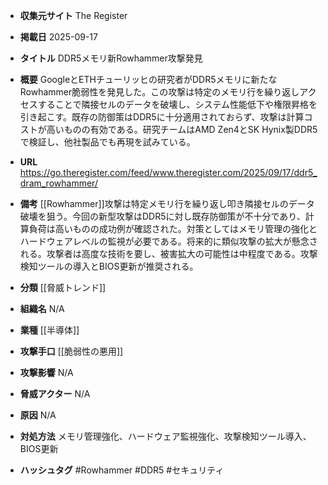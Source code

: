 - **収集元サイト**
The Register

- **掲載日**
2025-09-17

- **タイトル**
DDR5メモリ新Rowhammer攻撃発見

- **概要**
GoogleとETHチューリッヒの研究者がDDR5メモリに新たなRowhammer脆弱性を発見した。この攻撃は特定のメモリ行を繰り返しアクセスすることで隣接セルのデータを破壊し、システム性能低下や権限昇格を引き起こす。既存の防御策はDDR5に十分適用されておらず、攻撃は計算コストが高いものの有効である。研究チームはAMD Zen4とSK Hynix製DDR5で検証し、他社製品でも再現を試みている。

- **URL**
https://go.theregister.com/feed/www.theregister.com/2025/09/17/ddr5_dram_rowhammer/

- **備考**
[[Rowhammer]]攻撃は特定メモリ行を繰り返し叩き隣接セルのデータ破壊を狙う。今回の新型攻撃はDDR5に対し既存防御策が不十分であり、計算負荷は高いものの成功例が確認された。対策としてはメモリ管理の強化とハードウェアレベルの監視が必要である。将来的に類似攻撃の拡大が懸念される。攻撃者は高度な技術を要し、被害拡大の可能性は中程度である。攻撃検知ツールの導入とBIOS更新が推奨される。

- **分類**
[[脅威トレンド]]

- **組織名**
N/A

- **業種**
[[半導体]]

- **攻撃手口**
[[脆弱性の悪用]]

- **攻撃影響**
N/A

- **脅威アクター**
N/A

- **原因**
N/A

- **対処方法**
メモリ管理強化、ハードウェア監視強化、攻撃検知ツール導入、BIOS更新

- **ハッシュタグ**
#Rowhammer #DDR5 #セキュリティ

